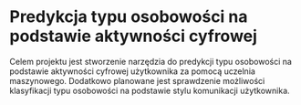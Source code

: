 # Predykcja typu osobowości na podstawie aktywności cyfrowej

Celem projektu jest stworzenie narzędzia do predykcji typu osobowości na podstawie aktywności cyfrowej użytkownika za pomocą uczelnia maszynowego. Dodatkowo planowane jest sprawdzenie możliwości klasyfikacji typu osobowości na podstawie stylu komunikacji użytkownika. 
<p align="center">
<img src="https://github.com/michalbaldyga/personality-type-prediction/assets/102356251/ce8abdcf-5f62-4381-9170-7717a23a3c1d" alt="">
</p>



